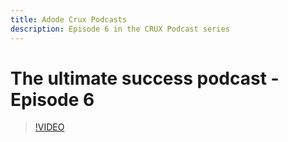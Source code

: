 ```yaml
---
title: Adode Crux Podcasts
description: Episode 6 in the CRUX Podcast series
---
```

# The ultimate success podcast - Episode 6

>[!VIDEO](https://video.tv.adobe.com/v/3429331?quality=12learn=on)
